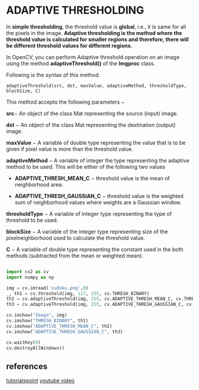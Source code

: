 # ADAPTIVE THRESHOLDING

In **simple thresholding**, the threshold value is **global**, i.e., it is same for all the pixels in the image. **Adaptive thresholding is the method where the threshold value is calculated for smaller regions and therefore, there will be different threshold values for different regions.**

In OpenCV, you can perform Adaptive threshold operation on an image using the method **adaptiveThreshold()** of the **Imgproc** class. 

Following is the syntax of this method.

`adaptiveThreshold(src, dst, maxValue, adaptiveMethod, thresholdType, blockSize, C)`

This method accepts the following parameters −

**src**− An object of the class Mat representing the source (input) image.

**dst** − An object of the class Mat representing the destination (output) image.

**maxValue** − A variable of double type representing the value that is to be given if pixel value is more than the threshold value.

**adaptiveMethod** − A variable of integer the type representing the adaptive method to be used. This will be either of the following two values

- **ADAPTIVE_THRESH_MEAN_C** − threshold value is the mean of neighborhood area.

- **ADAPTIVE_THRESH_GAUSSIAN_C** − threshold value is the weighted sum of neighborhood values where weights are a Gaussian window.

**thresholdType** − A variable of integer type representing the type of threshold to be used.

**blockSize** − A variable of the integer type representing size of the pixelneighborhood used to calculate the threshold value.

**C** − A variable of double type representing the constant used in the both methods (subtracted from the mean or weighted mean).

```python

import cv2 as cv
import numpy as np

img = cv.imread('sudoku.png',0)
_, th1 = cv.threshold(img, 127, 255, cv.THRESH_BINARY)
th2 = cv.adaptiveThreshold(img, 255, cv.ADAPTIVE_THRESH_MEAN_C, cv.THRESH_BINARY, 11, 2);
th3 = cv.adaptiveThreshold(img, 255, cv.ADAPTIVE_THRESH_GAUSSIAN_C, cv.THRESH_BINARY, 11, 2);

cv.imshow("Image", img)
cv.imshow("THRESH_BINARY", th1)
cv.imshow("ADAPTIVE_THRESH_MEAN_C", th2)
cv.imshow("ADAPTIVE_THRESH_GAUSSIAN_C", th3)

cv.waitKey(0)
cv.destroyAllWindows()
```

## references

[tutorialspoint](https://www.tutorialspoint.com/opencv/opencv_adaptive_threshold.htm)
[youtube video](https://www.youtube.com/watch?v=Zf1F4cz8GHU&list=PLS1QulWo1RIa7D1O6skqDQ-JZ1GGHKK-K&index=17)
